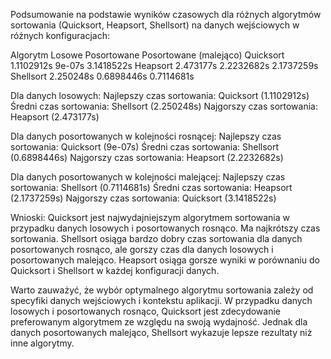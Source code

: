 Podsumowanie na podstawie wyników czasowych dla różnych algorytmów sortowania (Quicksort, Heapsort, Shellsort) na danych wejściowych w różnych konfiguracjach:

Algorytm	Losowe	Posortowane	Posortowane (malejąco)
Quicksort	1.1102912s	9e-07s	3.1418522s
Heapsort	2.473177s	2.2232682s	2.1737259s
Shellsort	2.250248s	0.6898446s	0.7114681s

Dla danych losowych:
Najlepszy czas sortowania: Quicksort (1.1102912s)
Średni czas sortowania: Shellsort (2.250248s)
Najgorszy czas sortowania: Heapsort (2.473177s)

Dla danych posortowanych w kolejności rosnącej:
Najlepszy czas sortowania: Quicksort (9e-07s)
Średni czas sortowania: Shellsort (0.6898446s)
Najgorszy czas sortowania: Heapsort (2.2232682s)

Dla danych posortowanych w kolejności malejącej:
Najlepszy czas sortowania: Shellsort (0.7114681s)
Średni czas sortowania: Heapsort (2.1737259s)
Najgorszy czas sortowania: Quicksort (3.1418522s)

Wnioski:
Quicksort jest najwydajniejszym algorytmem sortowania w przypadku danych losowych i posortowanych rosnąco. Ma najkrótszy czas sortowania.
Shellsort osiąga bardzo dobry czas sortowania dla danych posortowanych rosnąco, ale gorszy czas dla danych losowych i posortowanych malejąco.
Heapsort osiąga gorsze wyniki w porównaniu do Quicksort i Shellsort w każdej konfiguracji danych.

Warto zauważyć, że wybór optymalnego algorytmu sortowania zależy od specyfiki danych wejściowych i kontekstu aplikacji. W przypadku danych losowych i posortowanych rosnąco, Quicksort jest zdecydowanie preferowanym algorytmem ze względu na swoją wydajność. Jednak dla danych posortowanych malejąco, Shellsort wykazuje lepsze rezultaty niż inne algorytmy.
